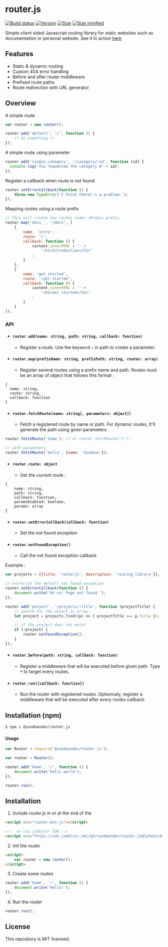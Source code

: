 # router.js

<p>
  <a href="#"><img src="https://api.travis-ci.org/sundowndev/router.js.svg" alt="Build status"></a>
  <a href="#"><img src="https://img.shields.io/github/tag/Sundowndev/router.js.svg?style=flat-square" alt="Version"></a>
  <a href="#"><img src="https://img.shields.io/badge/size-9.9kb-brightgreen.svg?style=flat-square" alt="Size"></a>
  <a href="#"><img src="https://img.shields.io/badge/minified%20size-3.7kb-brightgreen.svg?style=flat-square" alt="Size minified"></a>
</p>

Simple client sided Javascript routing library for static websites such as documentation or personal website. See it in action [here](https://crvx.fr/)

## Features

- Static & dynamic routing
- Custom 404 error handling
- Before and after router middleware
- Prefixed route paths
- Route redirection with URL generator

## Overview

A simple route

~~~js
var router = new router();

router.add('default', '/', function () {
    /* do something */
});
~~~

A simple route using parameter

~~~js
router.add('single_category', '/category/:id', function (id) {
  console.log('You requested the category #' + id);
});
~~~

Register a callback when route is not found

~~~js
router.setErrorCallback(function () {
    throw new TypeError('I think there\'s a problem.');
});
~~~

Mapping routes using a route prefix

~~~js
// This will create two routes under /#/docs prefix
router.map('docs_', '/docs', [
    {
        name: 'intro',
        route: '/',
        callback: function () {
            content.innerHTML = '' +
                '<h1>Introduction</h1>'
            ;
        }
    },
    {
        name: 'get_started',
        route: '/get-started',
        callback: function () {
            content.innerHTML = '' +
                '<h1>Get started</h1>'
            ;
        }
    }
]);
~~~

### API

- #### `router.add(name: string, path: string, callback: function)`

  - Register a route. Use the keyword **`:`** in path to create a parameter.

- #### `router.map(prefixName: string, prefixPath: string, routes: array)`

  - Register several routes using a prefix name and path. Routes must be an array of object that follows this format :
  
~~~
{
  name: string,
  route: string,
  callback: function
}
~~~

- #### `router.fetchRoute(name: string[, parameters: object])`

  - Fetch a registered route by name or path. For dynamic routes, It'll generate the path using given parameters.

~~~js
router.fetchRoute('home'); // or router.fetchRoute('/');

// with parameters
router.fetchRoute('hello', {name: 'Sundown'});
~~~

- #### `router.route: object`

  - Get the current route :

~~~
{
    name: string,
    path: string,
    callback: function,
    paramsEnabled: boolean,
    params: array
}
~~~

- #### `router.setErrorCallback(callback: function)`

  - Set the not found exception

- #### `router.notFoundException()`

  - Call the not found exception callback

Example :

~~~js
var projects = [{title: 'routerjs', description: 'routing library'}];

// overwrite the default not found exception
router.setErrorCallback(function () {
    document.write('Oh no! Page not found.');
});

router.add('project', '/projects/:title', function (projectTitle) {
    // search for the object in array
    let project = projects.find((p) => { projectTitle === p.title });

    // if the project does not exist
    if (!project) {
        router.notFoundException();
    }
});
~~~

- #### `router.before(path: string, callback: function)`

  - Register a middleware that will be executed before given path. Type **`*`** to target every routes.

- #### `router.run([callback: function])`

  - Run the router with registered routes. Optionnaly, register a middleware that will be executed after every routes callback.

## Installation (npm)

~~~bash
$ npm i @sundowndev/router.js
~~~

#### Usage

```js
var Router = require('@sundowndev/router.js');

var router = Router();

router.add('home', '/', function () {
    document.write('hello world');
});

router.run();
```

## Installation

1. Include router.js in **<head>** or at the end of the **<body>**

~~~html
<script src="router.min.js"></script>

<!-- or via jsdelivr CDN -->
<script src="https://cdn.jsdelivr.net/gh/sundowndev/router.js@latest/dist/router.min.js"></script>
~~~

2. Init the router

~~~html
<script>
    var router = new router();
</script>

~~~

3. Create some routes

~~~js
router.add('home', '/', function () {
    document.write('Hello!');
});
~~~

4. Run the router

~~~js
router.run();
~~~

## License

This repository is MIT licensed.
